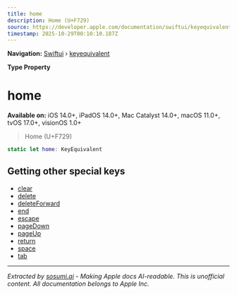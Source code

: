 ```yaml
---
title: home
description: Home (U+F729)
source: https://developer.apple.com/documentation/swiftui/keyequivalent/home
timestamp: 2025-10-29T00:10:10.187Z
---
```


**Navigation:** [Swiftui](/documentation/swiftui) › [keyequivalent](/documentation/swiftui/keyequivalent)

**Type Property**

# home

**Available on:** iOS 14.0+, iPadOS 14.0+, Mac Catalyst 14.0+, macOS 11.0+, tvOS 17.0+, visionOS 1.0+

> Home (U+F729)

```swift
static let home: KeyEquivalent
```

## Getting other special keys

- [clear](/documentation/swiftui/keyequivalent/clear)
- [delete](/documentation/swiftui/keyequivalent/delete)
- [deleteForward](/documentation/swiftui/keyequivalent/deleteforward)
- [end](/documentation/swiftui/keyequivalent/end)
- [escape](/documentation/swiftui/keyequivalent/escape)
- [pageDown](/documentation/swiftui/keyequivalent/pagedown)
- [pageUp](/documentation/swiftui/keyequivalent/pageup)
- [return](/documentation/swiftui/keyequivalent/return)
- [space](/documentation/swiftui/keyequivalent/space)
- [tab](/documentation/swiftui/keyequivalent/tab)

---

*Extracted by [sosumi.ai](https://sosumi.ai) - Making Apple docs AI-readable.*
*This is unofficial content. All documentation belongs to Apple Inc.*
